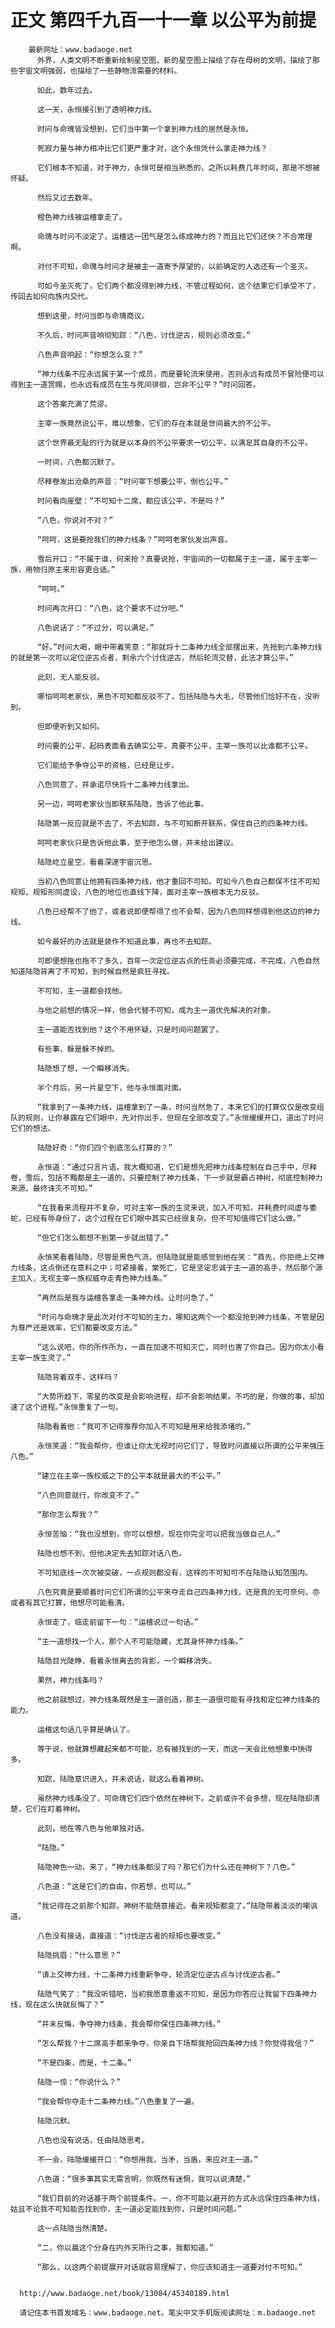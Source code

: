 # 正文 第四千九百一十一章 以公平为前提
        最新网址：www.badaoge.net
          外界，人类文明不断重新绘制星空图，新的星空图上描绘了存在母树的文明，描绘了那些宇宙文明强弱，也描绘了一些静物流需要的材料。
      
          如此，数年过去。
      
          这一天，永恒接引到了透明神力线。
      
          时问与命瑰皆没想到，它们当中第一个拿到神力线的居然是永恒。
      
          死寂力量与神力相冲比它们更严重才对，这个永恒凭什么拿走神力线？
      
          它们根本不知道，对于神力，永恒可是相当熟悉的，之所以耗费几年时间，那是不想被怀疑。
      
          然后又过去数年。
      
          橙色神力线被运檀拿走了。
      
          命瑰与时问不淡定了，运檀这一团气是怎么练成神力的？而且比它们还快？不合常理啊。
      
          对付不可知，命瑰与时问才是被主一道寄予厚望的，以前确定的人选还有一个圣灭。
      
          可如今圣灭死了，它们两个都没得到神力线，不管过程如何，这个结果它们承受不了，传回去如何向族内交代。
      
          想到这里，时问当即与命瑰商议。
      
          不久后，时问声音响彻知踪：“八色，讨伐逆古，规则必须改变。”
      
          八色声音响起：“你想怎么变？”
      
          “神力线条不应永远属于某一个成员，而是要轮流来使用，否则永远有成员不冒险便可以得到主一道赏赐，也永远有成员在生与死间徘徊，岂非不公平？”时问回答。
      
          这个答案充满了荒谬。
      
          主宰一族竟然说公平，难以想象，它们的存在本就是世间最大的不公平。
      
          这个世界最无耻的行为就是以本身的不公平要求一切公平，以满足其自身的不公平。
      
          一时间，八色都沉默了。
      
          尽释卷发出沧桑的声音：“时问宰下想要公平，倒也公平。”
      
          时问看向崖壁：“不可知十二席，都应该公平，不是吗？”
      
          “八色，你说对不对？”
      
          “呵呵，这是要抢我们的神力线条？”呵呵老家伙发出声音。
      
          雪后开口：“不属于谁，何来抢？真要说抢，宇宙间的一切都属于主一道，属于主宰一族，用物归原主来形容更合适。”
      
          “呵呵。”
      
          时问再次开口：“八色，这个要求不过分吧。”
      
          八色说话了：“不过分，可以满足。”
      
          “好。”时问大喝，眼中带着笑意：“那就将十二条神力线全部摆出来，先抢到六条神力线的就是第一次可以定位逆古点者，剩余六个讨伐逆古，然后轮流交替，此法才算公平。”
      
          此刻，无人能反驳。
      
          哪怕呵呵老家伙，黑色不可知都反驳不了，包括陆隐与大毛，尽管他们恰好不在，没听到。
      
          但即便听到又如何。
      
          时问要的公平，起码表面看去确实公平，真要不公平，主宰一族可以比谁都不公平。
      
          它们能给予争夺公平的资格，已经是让步。
      
          八色同意了，并承诺尽快将十二条神力线拿出。
      
          另一边，呵呵老家伙当即联系陆隐，告诉了他此事。
      
          陆隐第一反应就是不去了，不去知踪，与不可知断开联系，保住自己的四条神力线。
      
          呵呵老家伙只是告诉他此事，至于他怎么做，并未给出建议。
      
          陆隐屹立星空，看着深邃宇宙沉思。
      
          当初八色同意让他拥有四条神力线，他才重回不可知。可如今八色自己都保不住不可知规矩，规矩形同虚设，八色的地位也直线下降，面对主宰一族根本无力反驳。
      
          八色已经帮不了他了，或者说即便帮得了也不会帮，因为八色同样想得到他这边的神力线。
      
          如今最好的办法就是装作不知道此事，再也不去知踪。
      
          可即便想拖也拖不了多久，百年一次定位逆古点的任务必须要完成，不完成，八色自然知道陆隐背离了不可知，到时候自然是疯狂寻找。
      
          不可知，主一道都会找他。
      
          与他之前想的情况一样，他会代替不可知，成为主一道优先解决的对象。
      
          主一道能否找到他？这个不用怀疑，只是时间问题罢了。
      
          有些事，躲是躲不掉的。
      
          陆隐想了想，一个瞬移消失。
      
          半个月后，另一片星空下，他与永恒面对面。
      
          “我拿到了一条神力线，运檀拿到了一条，时问当然急了，本来它们的打算仅仅是改变组队的规则，让你暴露在它们眼中，先对你出手，但现在全部改变了。”永恒缓缓开口，道出了时问它们的想法。
      
          陆隐好奇：“你们四个到底怎么打算的？”
      
          永恒道：“通过只言片语，我大概知道，它们是想先把神力线条控制在自己手中，尽释卷，雪后，包括不黯都是主一道的，只要控制了神力线条，下一步就是霸占神树，彻底控制神力来源，最终诛灭不可知。”
      
          “在我看来流程并不复杂，可对主宰一族的生灵来说，加入不可知，并耗费时间虚与委蛇，已经有辱身份了，这个过程在它们眼中其实已经很复杂。但不可知值得它们这么做。”
      
          “但它们怎么都想不到第一步就出错了。”
      
          永恒笑看着陆隐，尽管是黑色气流，但陆隐就是能感觉到他在笑：“首先，你拒绝上交神力线条，这点倒还在意料之中；可紧接着，棠死亡，它是坚定忠诚于主一道的高手，然后那个源主加入，无视主宰一族权威夺走青色神力线条。”
      
          “再然后是我与运檀各拿走一条神力线。让时问急了。”
      
          “时问与命瑰才是此次对付不可知的主力，哪知这两个一个都没抢到神力线条，不管是因为尊严还是效率，它们都要改变方法。”
      
          “这么说吧，你的所作所为，一直在加速不可知灭亡，同时也害了你自己。因为你太小看主宰一族生灵了。”
      
          陆隐背着双手，这样吗？
      
          “大势所趋下，零星的改变是会影响进程，却不会影响结果。不巧的是，你做的事，却加速了这个进程。”永恒重复了一句。
      
          陆隐看着他：“我可不记得推荐你加入不可知是用来给我添堵的。”
      
          永恒笑道：“我会帮你，但谁让你太无视时问它们了，导致时问直接以所谓的公平来强压八色。”
      
          “建立在主宰一族权威之下的公平本就是最大的不公平。”
      
          “八色同意就行，你改变不了。”
      
          “那你怎么帮我？”
      
          永恒苦恼：“我也没想到，你可以想想，现在你完全可以把我当做自己人。”
      
          陆隐也想不到，但他决定先去知踪对话八色。
      
          不可知底线一次次被突破，一点规则都没有，这样的不可知可不在陆隐认知范围内。
      
          八色究竟是要顺着时问它们所谓的公平来夺走自己四条神力线，还是真的无可奈何，亦或者有其它打算，他想尽可能看清。
      
          永恒走了，临走前留下一句：“运檀说过一句话。”
      
          “主一道想找一个人，那个人不可能隐藏，尤其身怀神力线条。”
      
          陆隐目光陡睁，看着永恒离去的背影，一个瞬移消失。
      
          果然，神力线条吗？
      
          他之前就想过，神力线条既然是主一道创造，那主一道很可能有寻找和定位神力线条的能力。
      
          运檀这句话几乎算是确认了。
      
          等于说，他就算想藏起来都不可能，总有被找到的一天，而这一天会比他想象中快得多。
      
          知踪，陆隐意识进入，并未说话，就这么看着神树。
      
          虽然神力线条没了，可命瑰它们四个依然在神树下。之前或许不会多想，现在陆隐却清楚，它们在盯着神树。
      
          此刻，他在等八色与他单独对话。
      
          “陆隐。”
      
          陆隐神色一动，来了，“神力线条都没了吗？那它们为什么还在神树下？八色。”
      
          八色道：“这是它们的自由，你若想，也可以。”
      
          “我记得在之前那个知踪，神树不能随意接近。看来规矩都变了。”陆隐带着淡淡的嘲讽道。
      
          八色没有接话，直接道：“讨伐逆古者的规矩也要改变。”
      
          陆隐挑眉：“什么意思？”
      
          “请上交神力线，十二条神力线重新争夺，轮流定位逆古点与讨伐逆古者。”
      
          陆隐气笑了：“我没听错吧，当初我愿意重返不可知，是因为你答应让我留下四条神力线，现在这么快就反悔了？”
      
          “并未反悔，争夺神力线条，我会帮你保住四条神力线。”
      
          “怎么帮我？十二席高手都来争夺，你亲自下场帮我抢回四条神力线？你觉得我信？”
      
          “不是四条，而是，十二条。”
      
          陆隐一惊：“你说什么？”
      
          “我会帮你夺走十二条神力线。”八色重复了一遍。
      
          陆隐沉默。
      
          八色也没有说话，任由陆隐思考。
      
          不一会，陆隐缓缓开口：“你想用我，当矛，当盾，来应对主一道。”
      
          八色道：“很多事其实无需言明，你既然有迷惘，我可以说清楚。”
      
          “我们目前的对话基于两个前提条件。一，你不可能以避开的方式永远保住四条神力线，姑且不论我不可知能否找到你，主一道必定能找到你，只是时间问题。”
      
          这一点陆隐当然清楚。
      
          “二，你以晨这个分身在内外天所行之事，我都知道。”
      
          “那么，以这两个前提展开对话就容易理解了，你应该知道主一道要对付不可知。”
      
      
      http://www.badaoge.net/book/13084/45340189.html
      
      请记住本书首发域名：www.badaoge.net。笔尖中文手机版阅读网址：m.badaoge.net